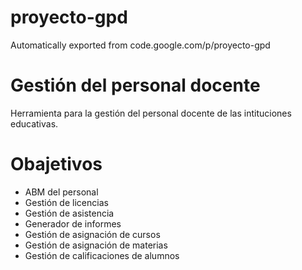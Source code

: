 # proyecto-gpd
Automatically exported from code.google.com/p/proyecto-gpd

# Gestión del personal docente
Herramienta para la gestión del personal docente de las intituciones educativas.

# Obajetivos
- ABM del personal
- Gestión de licencias
- Gestión de asistencia
- Generador de informes
- Gestión de asignación de cursos
- Gestión de asignación de materias
- Gestión de calificaciones de alumnos
